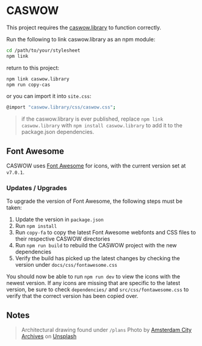 # CASWOW

This project requires the [caswow.library](https://github.com/ComponentAssemblySystems/caswow.library) to function correctly.

Run the following to link caswow.library as an npm module:

```sh
cd /path/to/your/stylesheet
npm link
```

return to this project:

```sh
npm link caswow.library
npm run copy-cas
```

or you can import it into `site.css`:

```sh
@import "caswow.library/css/caswow.css";
```

> if the caswow.library is ever published, replace `npm link caswow.library` with `npm install caswow.library` to add it to the package.json dependencies.

## Font Awesome

CASWOW uses [Font Awesome](https://fontawesome.com/) for icons, with the current version set at `v7.0.1`.

### Updates / Upgrades

To upgrade the version of Font Awesome, the following steps must be taken:

1. Update the version in `package.json`
1. Run `npm install`
1. Run `copy-fa` to copy the latest Font Awesome webfonts and CSS files to their respective CASWOW directories
1. Run `npm run build` to rebuild the CASWOW project with the new dependencies
1. Verify the build has picked up the latest changes by checking the version under `docs/css/fontawesome.css`

You should now be able to run `npm run dev` to view the icons with the newest version. If any icons are missing that are specific to the latest version, be sure to check `dependencies/` and `src/css/fontawesome.css` to verify that the correct version has been copied over.

## Notes

>Architectural drawing found under `/plans`
>Photo by <a href="https://unsplash.com/@amsterdamcityarchives?utm_content=creditCopyText&utm_medium=referral&utm_source=unsplash">Amsterdam City Archives</a> on <a href="https://unsplash.com/photos/a-drawing-of-a-floor-plan-of-a-building--StEPF2CK2M?utm_content=creditCopyText&utm_medium=referral&utm_source=unsplash">Unsplash</a>
